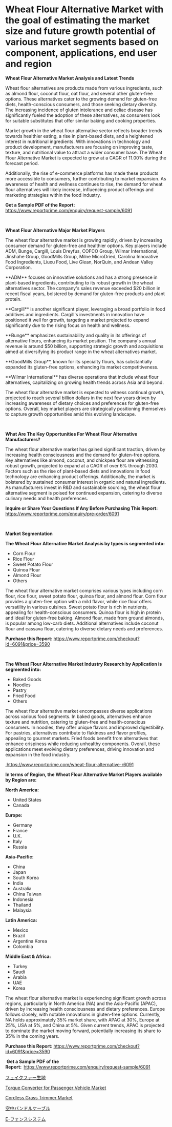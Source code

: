 <p><h1>Wheat Flour Alternative Market with the goal of estimating the market size and future growth potential of various market segments based on component, applications, end user and region</h1></p><p><strong>Wheat Flour Alternative Market Analysis and Latest Trends</strong></p>
<p><p>Wheat flour alternatives are products made from various ingredients, such as almond flour, coconut flour, oat flour, and several other gluten-free options. These alternatives cater to the growing demand for gluten-free diets, health-conscious consumers, and those seeking dietary diversity. The increasing incidence of gluten intolerance and celiac disease has significantly fueled the adoption of these alternatives, as consumers look for suitable substitutes that offer similar baking and cooking properties.</p><p>Market growth in the wheat flour alternative sector reflects broader trends towards healthier eating, a rise in plant-based diets, and a heightened interest in nutritional ingredients. With innovations in technology and product development, manufacturers are focusing on improving taste, texture, and nutritional value to attract a wider consumer base. The Wheat Flour Alternative Market is expected to grow at a CAGR of 11.00% during the forecast period. </p><p>Additionally, the rise of e-commerce platforms has made these products more accessible to consumers, further contributing to market expansion. As awareness of health and wellness continues to rise, the demand for wheat flour alternatives will likely increase, influencing product offerings and marketing strategies within the food industry.</p></p>
<p><strong>Get a Sample PDF of the Report:&nbsp;</strong> <a href="https://www.reportprime.com/enquiry/request-sample/6091">https://www.reportprime.com/enquiry/request-sample/6091</a></p>
<p>&nbsp;</p>
<p><strong>Wheat Flour Alternative Major Market Players</strong></p>
<p><p>The wheat flour alternative market is growing rapidly, driven by increasing consumer demand for gluten-free and healthier options. Key players include ADM, Bunge, Cargill, Louis Dreyfus, COFCO Group, Wilmar International, Jinshahe Group, GoodMills Group, Milne MicroDried, Carolina Innovative Food Ingredients, Liuxu Food, Live Glean, NorQuin, and Andean Valley Corporation.</p><p>**ADM** focuses on innovative solutions and has a strong presence in plant-based ingredients, contributing to its robust growth in the wheat alternatives sector. The company's sales revenue exceeded $20 billion in recent fiscal years, bolstered by demand for gluten-free products and plant protein.</p><p>**Cargill** is another significant player, leveraging a broad portfolio in food additives and ingredients. Cargill's investments in innovation have positioned it well for growth, targeting a market projected to expand significantly due to the rising focus on health and wellness.</p><p>**Bunge** emphasizes sustainability and quality in its offerings of alternative flours, enhancing its market position. The company's annual revenue is around $50 billion, supporting strategic growth and acquisitions aimed at diversifying its product range in the wheat alternatives market.</p><p>**GoodMills Group**, known for its specialty flours, has substantially expanded its gluten-free options, enhancing its market competitiveness. </p><p>**Wilmar International** has diverse operations that include wheat flour alternatives, capitalizing on growing health trends across Asia and beyond.</p><p>The wheat flour alternative market is expected to witness continual growth, projected to reach several billion dollars in the next few years driven by increasing awareness of dietary choices and preferences for gluten-free options. Overall, key market players are strategically positioning themselves to capture growth opportunities amid this evolving landscape.</p></p>
<p>&nbsp;</p>
<p><strong>What Are The Key Opportunities For Wheat Flour Alternative Manufacturers?</strong></p>
<p><p>The wheat flour alternative market has gained significant traction, driven by increasing health consciousness and the demand for gluten-free options. Key alternatives like almond, coconut, and chickpea flour are witnessing robust growth, projected to expand at a CAGR of over 6% through 2030. Factors such as the rise of plant-based diets and innovations in food technology are enhancing product offerings. Additionally, the market is bolstered by sustained consumer interest in organic and natural ingredients. As manufacturers invest in R&D and sustainable sourcing, the wheat flour alternative segment is poised for continued expansion, catering to diverse culinary needs and health preferences.</p></p>
<p><strong>Inquire or Share Your Questions If Any Before Purchasing This Report:</strong> <a href="https://www.reportprime.com/enquiry/pre-order/6091">https://www.reportprime.com/enquiry/pre-order/6091</a></p>
<p>&nbsp;</p>
<p><strong>Market Segmentation</strong></p>
<p><strong>The Wheat Flour Alternative Market Analysis by types is segmented into:</strong></p>
<p><ul><li>Corn Flour</li><li>Rice Flour</li><li>Sweet Potato Flour</li><li>Quinoa Flour</li><li>Almond Flour</li><li>Others</li></ul></p>
<p><p>The wheat flour alternative market comprises various types including corn flour, rice flour, sweet potato flour, quinoa flour, and almond flour. Corn flour provides a gluten-free option with a mild flavor, while rice flour offers versatility in various cuisines. Sweet potato flour is rich in nutrients, appealing for health-conscious consumers. Quinoa flour is high in protein and ideal for gluten-free baking. Almond flour, made from ground almonds, is popular among low-carb diets. Additional alternatives include coconut flour and cassava flour, catering to diverse dietary needs and preferences.</p></p>
<p><strong>Purchase this Report:&nbsp;</strong><a href="https://www.reportprime.com/checkout?id=6091&price=3590">https://www.reportprime.com/checkout?id=6091&price=3590</a></p>
<p>&nbsp;</p>
<p><strong>The Wheat Flour Alternative Market Industry Research by Application is segmented into:</strong></p>
<p><ul><li>Baked Goods</li><li>Noodles</li><li>Pastry</li><li>Fried Food</li><li>Others</li></ul></p>
<p><p>The wheat flour alternative market encompasses diverse applications across various food segments. In baked goods, alternatives enhance texture and nutrition, catering to gluten-free and health-conscious consumers. In noodles, they offer unique flavors and improved digestibility. For pastries, alternatives contribute to flakiness and flavor profiles, appealing to gourmet markets. Fried foods benefit from alternatives that enhance crispiness while reducing unhealthy components. Overall, these applications meet evolving dietary preferences, driving innovation and expansion in the food industry.</p></p>
<p><a href="https://www.reportprime.com/wheat-flour-alternative-r6091">&nbsp;https://www.reportprime.com/wheat-flour-alternative-r6091</a></p>
<p><strong>In terms of Region, the Wheat Flour Alternative Market Players available by Region are:</strong></p>
<p>
    <p> <strong> North America: </strong>
        <ul>
            <li>United States</li>
            <li>Canada</li>
        </ul>
        </p> 
    <p> <strong> Europe: </strong>
        <ul>
            <li>Germany</li>
            <li>France</li>
            <li>U.K.</li>
            <li>Italy</li>
            <li>Russia</li>
        </ul>
        </p> 
    <p> <strong> Asia-Pacific: </strong>
        <ul>
            <li>China</li>
            <li>Japan</li>
            <li>South Korea</li>
            <li>India</li>
            <li>Australia</li>
            <li>China Taiwan</li>
            <li>Indonesia</li>
            <li>Thailand</li>
            <li>Malaysia</li>
        </ul>
        </p> 
    <p> <strong> Latin America: </strong>
        <ul>
            <li>Mexico</li>
            <li>Brazil</li>
            <li>Argentina Korea</li>
            <li>Colombia</li>
        </ul>
        </p> 
    <p> <strong> Middle East & Africa: </strong>
        <ul>
            <li>Turkey</li>
            <li>Saudi</li>
            <li>Arabia</li>
            <li>UAE</li>
            <li>Korea</li>
        </ul>
    </p>
    </p>
<p><p>The wheat flour alternative market is experiencing significant growth across regions, particularly in North America (NA) and the Asia-Pacific (APAC), driven by increasing health consciousness and dietary preferences. Europe follows closely, with notable innovations in gluten-free options. Currently, NA holds approximately 35% market share, with APAC at 30%, Europe at 25%, USA at 5%, and China at 5%. Given current trends, APAC is projected to dominate the market moving forward, potentially increasing its share to 35% in the coming years.</p></p>
<p><strong>Purchase this Report: </strong><a href="https://www.reportprime.com/checkout?id=6091&price=3590">https://www.reportprime.com/checkout?id=6091&price=3590</a></p>
<p>&nbsp;<strong>Get a Sample PDF of the Report:&nbsp;&nbsp;</strong><a href="https://www.reportprime.com/enquiry/request-sample/6091">https://www.reportprime.com/enquiry/request-sample/6091</a></p>
<p><strong></strong></p>
<p><p><a href="https://medium.com/@marlanamarvn/%E3%83%95%E3%82%A7%E3%82%A4%E3%82%AF%E3%83%95%E3%82%A1%E3%83%BC%E3%83%95%E3%82%A1%E3%83%96%E3%83%AA%E3%83%83%E3%82%AF%E3%81%AE%E5%B8%82%E5%A0%B4%E8%A6%8F%E6%A8%A1%E3%81%A8%E3%82%B7%E3%82%A7%E3%82%A2%E5%88%86%E6%9E%90-%E6%88%90%E9%95%B7%E3%83%88%E3%83%AC%E3%83%B3%E3%83%89%E3%81%A82024%E5%B9%B4%E3%81%8B%E3%82%892031%E5%B9%B4%E3%81%BE%E3%81%A7%E3%81%AE%E4%BA%88%E6%B8%AC-9496cd753cc4">フェイクファー生地</a></p><p><a href="https://issuu.com/reportprime-2/docs/torque-converter-for-passenger-vehi_e6eff78de71980">Torque Converter for Passenger Vehicle Market</a></p><p><a href="https://medium.com/@cesailson56547/cordless-grass-trimmer-market-growth-outlook-from-2024-to-2031-and-it-is-projecting-at-12-6-dcf6d83e4be4">Cordless Grass Trimmer Market</a></p><p><a href="https://medium.com/@marlanamarvn/%E6%80%A5%E6%88%90%E9%95%B7%E4%B8%AD%E3%81%AE%E3%82%A8%E3%82%A2%E3%83%AA%E3%82%A2%E3%83%AB%E3%83%90%E3%83%B3%E3%83%89%E3%83%AB%E3%82%B1%E3%83%BC%E3%83%96%E3%83%AB%E5%B8%82%E5%A0%B4%E3%82%BB%E3%82%AF%E3%82%BF%E3%83%BC-2031%E5%B9%B4%E3%81%BE%E3%81%A7%E3%81%AE%E5%B8%82%E5%A0%B4%E5%88%86%E6%9E%90%E3%81%A8%E6%88%90%E9%95%B7%E4%BA%88%E6%B8%AC-0499d2486659">空中バンドルケーブル</a></p><p><a href="https://github.com/mohamedbakry57/Market-Research-Report-List-6/blob/main/883918187548.md">E-フェンスシステム</a></p></p>